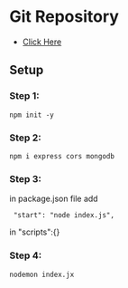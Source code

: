# Git Repository

-   [Click Here](https://github.com/ProgrammingHero1/simple-crud-server)

## Setup

### Step 1:

```
npm init -y
```

### Step 2:

```
npm i express cors mongodb
```

### Step 3:

in package.json file add

```
 "start": "node index.js",
```

in "scripts":{}

### Step 4:

```
nodemon index.jx
```

